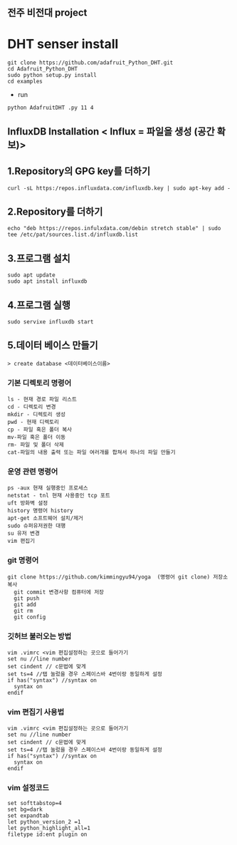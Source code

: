 ## 전주 비전대 project
# DHT senser install
```
git clone https://github.com/adafruit_Python_DHT.git
cd Adafruit_Python_DHT
sudo python setup.py install
cd examples
```
- run
```
python AdafruitDHT .py 11 4
```
## InfluxDB Installation < Influx = 파일을 생성 (공간 확보)>
## 1.Repository의 GPG key를 더하기
```
curl -sL https:/repos.influxdata.com/influxdb.key | sudo apt-key add -
```
## 2.Repository를 더하기
```
echo "deb https://repos.infulxdata.com/debin stretch stable" | sudo tee /etc/pat/sources.list.d/influxdb.list
```
## 3.프로그램 설치
```
sudo apt update
sudo apt install influxdb
```
## 4.프로그램 실행
```
sudo servixe influxdb start
```
## 5.데이터 베이스 만들기
```
> create database <데이터베이스이름>
```
### 기본 디렉토리 명령어
```
ls - 현재 경로 파일 리스트
cd - 디렉토리 변경
mkdir - 디렉토리 생성
pwd - 현재 디렉토리
cp - 파일 혹은 폴더 복사
mv-파일 혹은 폴더 이동
rm- 파일 및 폴더 삭제
cat-파일의 내용 출력 또는 파일 여러개를 합쳐서 하나의 파일 만들기
```
### 운영 관련 명령어
```
ps -aux 현재 실행중인 프로세스
netstat - tnl 현재 사용중인 tcp 포트
uft 방화벽 설정
history 명령어 history
apt-get 소프트웨어 설치/제거
sudo 슈퍼유저권한 대행
su 유저 변경
vim 편집기
```
### git 명령어
```
git clone https://github.com/kimmingyu94/yoga  (명령어 git clone) 저장소 복사
  git commit 변경사항 컴퓨터에 저장
  git push
  git add
  git rm
  git config
```
### 깃허브 불러오는 방법
```
vim .vimrc <vim 편집설정하는 곳으로 들어가기
set nu //line number
set cindent // c문법에 맞게
set ts=4 //탭 눌렀을 경우 스페이스바 4번이랑 동일하게 설정
if has("syntax") //syntax on
  syntax on
endif
```
### vim 편집기 사용법
```
vim .vimrc <vim 편집설정하는 곳으로 들어가기
set nu //line number
set cindent // c문법에 맞게
set ts=4 //탭 눌렀을 경우 스페이스바 4번이랑 동일하게 설정
if has("syntax") //syntax on
  syntax on
endif
```
### vim 설정코드
```
set softtabstop=4
set bg=dark
set expandtab
let python_version_2 =1
let python_highlight_all=1
filetype id:ent plugin on
